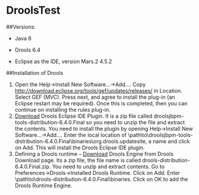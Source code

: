 # DroolsTest

##Versions:

  - Java 8

  - Drools 6.4

  - Eclipse as the IDE, version Mars.2 4.5.2

##Installation of Drools

1. Open the Help->Install New Software…->Add…. Copy http://download.eclipse.org/tools/gef/updates/releases/ in Location. Select GEF (MVC). Press next, and agree to install the plug-in (an Eclipse restart may be required). Once this is completed, then you can continue on installing the rules plug-in.
2. [Download](http://www.drools.org/download/download.html) Drools Eclipse IDE Plugin. It is a zip file called droolsjbpm-tools-distribution-6.4.0.Final so you need to unzip the file and extract the contents. You need to install the plugin by opening Help->Install New Software…->Add…. Enter the local location of \path\to\droolsjbpm-tools-distribution-6.4.0.Final\binaries\org.drools.updatesite, a name and click on Add. This will install the Drools Eclipse IDE plugin.
3. Defining a Drools runtime – [Download](http://www.drools.org/download/download.html) Drools Engine from Drools Download page. Its a zip file, the file name is called drools-distribution-6.4.0.Final.zip. You need to unzip and extract contents. Go to Preferences->Drools->Installed Drools Runtime. Click on Add. Enter \path\to\drools-distribution-6.4.0.Final\binaries. Click on OK to add the Drools Runtime Engine.

